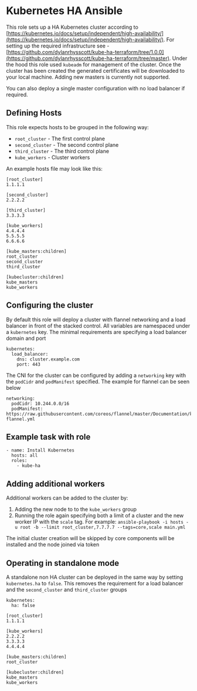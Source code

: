# Kubernetes HA Ansible

This role sets up a HA Kubernetes cluster according to [https://kubernetes.io/docs/setup/independent/high-availability/](https://kubernetes.io/docs/setup/independent/high-availability/). For setting up the required infrastructure see - [https://github.com/dylanrhysscott/kube-ha-terraform/tree/1.0.0](https://github.com/dylanrhysscott/kube-ha-terraform/tree/master). Under the hood this role used `kubeadm` for management of the cluster. Once the cluster has been created the generated certificates will be downloaded to your local machine. Adding new masters is currently not supported.

You can also deploy a single master configuration with no load balancer if required.

## Defining Hosts

This role expects hosts to be grouped in the following way:

* `root_cluster` - The first control plane
* `second_cluster` - The second control plane
* `third_cluster` - The third control plane
* `kube_workers` - Cluster workers

An example hosts file may look like this:

```
[root_cluster]
1.1.1.1

[second_cluster]
2.2.2.2

[third_cluster]
3.3.3.3

[kube_workers]
4.4.4.4
5.5.5.5
6.6.6.6

[kube_masters:children]
root_cluster
second_cluster
third_cluster

[kubecluster:children]
kube_masters
kube_workers

```

## Configuring the cluster

By default this role will deploy a cluster with flannel networking and a load balancer in front of the stacked control. All variables are namespaced under a `kubernetes` key. The minimal requirements are specifying a load balancer domain and port

```
kubernetes:
  load_balancer:
    dns: cluster.example.com
    port: 443

```

The CNI for the cluster can be configured by adding a `networking` key with the `podCidr` and `podManifest` specified. The example for flannel can be seen below

```
networking:
  podCidr: 10.244.0.0/16
  podManifest: https://raw.githubusercontent.com/coreos/flannel/master/Documentation/kube-flannel.yml
```

## Example task with role

```
- name: Install Kubernetes
  hosts: all
  roles:
    - kube-ha
```

## Adding additional workers

Additional workers can be added to the cluster by:

1. Adding the new node to to the `kube_workers` group
1. Running the role again specifying both a limit of a cluster and the new worker IP with the `scale` tag. For example: `ansible-playbook -i hosts -u root -b --limit root_cluster,7.7.7.7 --tags=core,scale main.yml`

The initial cluster creation will be skipped by core components will be installed and the node joined via token

## Operating in standalone mode

A standalone non HA cluster can be deployed in the same way by setting `kubernetes.ha` to `false`. This removes the requirement for a load balancer and the `second_cluster` and `third_cluster` groups

```
kubernetes:
  ha: false
```

```
[root_cluster]
1.1.1.1

[kube_workers]
2.2.2.2
3.3.3.3
4.4.4.4

[kube_masters:children]
root_cluster

[kubecluster:children]
kube_masters
kube_workers
```
